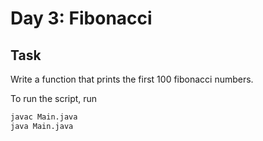 # Day 3: Fibonacci

## Task

Write a function that prints the first 100 fibonacci numbers.

To run the script, run

```bash
javac Main.java
java Main.java
```
